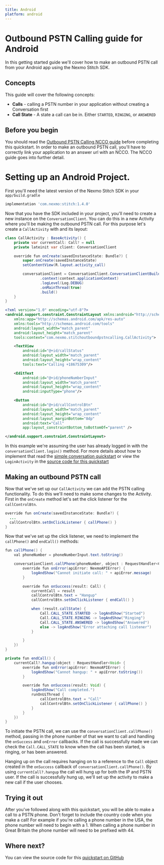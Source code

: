 ```yaml
---
title: Android
platform: android
---
```


# Outbound PSTN Calling guide for Android

In this getting started guide we'll cover how to make an outbound PSTN call from your Android app using the Nexmo Stitch SDK.

## Concepts

This guide will cover the following concepts:

- **Calls** - calling a PSTN number in your application without creating a Conversation first
- **Call State** - A state a call can be in. Either `STARTED`, `RINGING`, or `ANSWERED`

## Before you begin

You should read the [Outbound PSTN Calling NCCO guide](/stitch/in-app-voice/ncco-guide) before completing this quickstart. In order to make an outbound PSTN call, you'll have to correctly link your application to an answer url with an NCCO. The NCCO guide goes into further detail.

# Setting up an Android Project.

First you'll need the latest version of the Nexmo Stitch SDK in your `app/build.gradle`

```groovy
implementation 'com.nexmo:stitch:1.4.0'
```

Now that you have the SDK included in your project, you'll need to create a new instance on the `ConversationClient`. You can do this in a new Activity where you'll be making the outbound PSTN call. For this purpose let's create a `CallActivity` with and its layout:

```java
class CallActivity : BaseActivity() {
    private var currentCall: Call? = null
    private lateinit var client: ConversationClient

    override fun onCreate(savedInstanceState: Bundle?) {
        super.onCreate(savedInstanceState)
        setContentView(R.layout.activity_call)

        conversationClient = ConversationClient.ConversationClientBuilder()
                .context(context.applicationContext)
                .logLevel(Log.DEBUG)
                .onMainThread(true)
                .build()
    }
}
```

```xml
<?xml version="1.0" encoding="utf-8"?>
<android.support.constraint.ConstraintLayout xmlns:android="http://schemas.android.com/apk/res/android"
    xmlns:app="http://schemas.android.com/apk/res-auto"
    xmlns:tools="http://schemas.android.com/tools"
    android:layout_width="match_parent"
    android:layout_height="match_parent"
    tools:context="com.nexmo.stitchoutboundpstncalling.CallActivity">

    <TextView
        android:id="@+id/callStatus"
        android:layout_width="match_parent"
        android:layout_height="wrap_content"
        tools:text="Calling +18675309"/>

    <EditText
        android:id="@+id/phoneNumberInput"
        android:layout_width="match_parent"
        android:layout_height="wrap_content"
        android:inputType="phone"/>

    <Button
        android:id="@+id/callControlBtn"
        android:layout_width="match_parent"
        android:layout_height="wrap_content"
        android:layout_marginBottom="8dp"
        android:text="Call"
        app:layout_constraintBottom_toBottomOf="parent" />

</android.support.constraint.ConstraintLayout>
```

In this example we're assuming the user has already logged in with the `conversationClient.login()` method. For more details about how to implement that read the [simple conversation quickstart](/stitch/in-app-messaging/guides/simple-conversation/android) or view the `LoginActivity` in the [source code for this quickstart](https://github.com/Nexmo/stitch-android-quickstart/blob/master/examples/StitchOutboundPSTNCalling/app/src/main/java/com/nexmo/stitchoutboundpstncalling/LoginActivity.kt)


## Making an outbound PSTN call

Now that we've set up our `CallActivity` we can add the PSTN calling functionality. To do this we'll need to make some changes to the Activity. First in the `onCreate` method let's set the click listener for the `callControlBtn`.

```java
override fun onCreate(savedInstanceState: Bundle?) {
  ...
  callControlBtn.setOnClickListener { callPhone() }
}
```

Now that we've set up the click listener, we need to implement the `callPhone()` and `endCall()` methods:

```java
fun callPhone() {
    val phoneNumber = phoneNumberInput.text.toString()

    conversationClient.callPhone(phoneNumber, object : RequestHandler<Call> {
        override fun onError(apiError: NexmoAPIError) {
            logAndShow("Cannot initiate call: " + apiError.message)
        }

        override fun onSuccess(result: Call) {
            currentCall = result
            callControlBtn.text = "Hangup"
            callControlBtn.setOnClickListener { endCall() }

            when (result.callState) {
                Call.CALL_STATE.STARTED -> logAndShow("Started")
                Call.CALL_STATE.RINGING -> logAndShow("Ringing")
                Call.CALL_STATE.ANSWERED -> logAndShow("Answered")
                else -> logAndShow("Error attaching call listener")
            }

        }
    })
}

private fun endCall() {
    currentCall?.hangup(object : RequestHandler<Void> {
        override fun onError(apiError: NexmoAPIError) {
            logAndShow("Cannot hangup: " + apiError.toString())
        }

        override fun onSuccess(result: Void) {
            logAndShow("Call completed.")
            runOnUiThread {
                callControlBtn.text = "Call"
                callControlBtn.setOnClickListener { callPhone() }
            }
        }
    })
}
```

To initiate the PSTN call, we can use the `conversationClient.callPhone()` method, passing in the phone number of that we want to call and handling the `onSuccess` and `onError` callbacks. If the call is successfully made we can check the `Call.CALL_STATE` to know when the call has been started, is ringing, or has been answered.

Hanging up on the call requires hanging on to a reference to the `Call` object created in the `onSuccess` callback of `conversationClient.callPhone()`. By using `currentCall?.hangup` the call will  hung up for both the IP and PSTN user. If the call is successfully hung up, we'll set up the activity to make a new call if the user chooses.

## Trying it out

After you've followed along with this quickstart, you will be able to make a call to a PSTN phone. Don't forget to include the country code when you make a call! For example if you're calling a phone number in the USA, the phone number will need to begin with a 1. When calling a phone number in Great Britain the phone number will need to be prefixed with 44.

## Where next?

You can view the source code for this [quickstart on GitHub](https://github.com/Nexmo/stitch-android-quickstart/tree/master/examples/StitchOutboundPSTNCalling)
